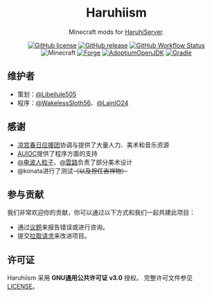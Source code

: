 <h1 align="center">Haruhiism</h1>

<div align="center">

Minecraft mods for [HaruhiServer](https://github.com/HaruhiFanClub/MCHaruhiServer).

[![GitHub license](https://img.shields.io/github/license/HaruhiFanClub/haruhimod?style=flat-square)](/LICENSE)
[![GitHub release](https://img.shields.io/github/v/release/HaruhiFanClub/haruhimod?style=flat-square)](https://github.com/HaruhiFanClub/haruhimod/releases/latest)
[![GitHub Workflow Status](https://img.shields.io/github/actions/workflow/status/HaruhiFanClub/haruhimod/dev-build.yml?branch=1.18-forge&label=dev%20build&style=flat-square)](https://github.com/HaruhiFanClub/haruhimod/actions/workflows/dev-build.yml)
<br/>
![Minecraft](https://img.shields.io/static/v1?label=Minecraft&message=1.18.2&color=00aa00&style=flat-square)
[![Forge](https://img.shields.io/static/v1?label=Forge&message=40.1.0&color=e04e14&logo=Conda-Forge&style=flat-square)](http://files.minecraftforge.net/net/minecraftforge/forge/index_1.18.2.html)
[![AdoptiumOpenJDK](https://img.shields.io/static/v1?label=AdoptiumOpenJDK&message=17.0.4%2B8&color=brightgreen&logo=java&style=flat-square)](https://adoptium.net/?variant=openjdk17&jvmVariant=hotspot)
[![Gradle](https://img.shields.io/static/v1?label=Gradle&message=7.3&color=brightgreen&logo=gradle&style=flat-square)](https://docs.gradle.org/7.3/release-notes.html)

</div>

## 维护者

- 策划：[@Libellule505](https://github.com/Libellule505)
- 程序：[@WakelessSloth56](https://github.com/WakelessSloth56)、[@LainIO24](https://github.com/lainio24)

## 感谢

- [凉宫春日应援团](https://github.com/HaruhiFanClub)协调与提供了大量人力、美术和音乐资源
- [AUIOC](https://www.auioc.com)提供了程序方面的支持
- [@电波人粒子](https://space.bilibili.com/629042)、[@雲路](https://space.bilibili.com/7938426)负责了部分美术设计
- @konata进行了测试<s>（以及担任吉祥物）</s>

## 参与贡献

我们非常欢迎你的贡献，你可以通过以下方式和我们一起共建此项目：

- 通过[议题](https://github.com/HaruhiFanClub/haruhimod/issues)来报告错误或进行咨询。
- 提交[拉取请求](https://github.com/HaruhiFanClub/haruhimod/pulls)来改进项目。

## 许可证

Haruhiism 采用 **GNU通用公共许可证 v3.0** 授权。
完整许可文件参见 [LICENSE](/LICENSE)。
